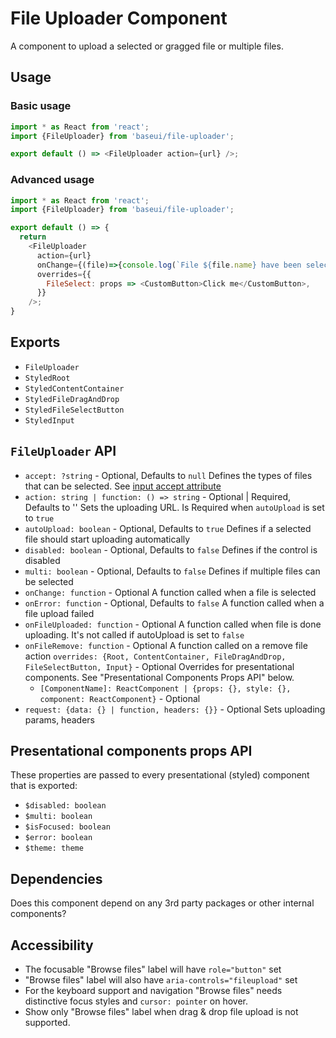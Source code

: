 # File Uploader Component

A component to upload a selected or gragged file or multiple files.

## Usage

### Basic usage

```javascript
import * as React from 'react';
import {FileUploader} from 'baseui/file-uploader';

export default () => <FileUploader action={url} />;
```

### Advanced usage

```javascript
import * as React from 'react';
import {FileUploader} from 'baseui/file-uploader';

export default () => {
  return
    <FileUploader
      action={url}
      onChange={(file)=>{console.log(`File ${file.name} have been selected`)}}
      overrides={{
        FileSelect: props => <CustomButton>Click me</CustomButton>,
      }}
    />;
}
```

## Exports

* `FileUploader`
* `StyledRoot`
* `StyledContentContainer`
* `StyledFileDragAndDrop`
* `StyledFileSelectButton`
* `StyledInput`

## `FileUploader` API

* `accept: ?string` - Optional, Defaults to `null`
  Defines the types of files that can be selected. See [input accept attribute](https://developer.mozilla.org/en-US/docs/Web/HTML/Element/input#attr-accept)
* `action: string | function: () => string` - Optional | Required, Defaults to ''
  Sets the uploading URL. Is Required when `autoUpload` is set to `true`
* `autoUpload: boolean` - Optional, Defaults to `true`
  Defines if a selected file should start uploading automatically
* `disabled: boolean` - Optional, Defaults to `false`
  Defines if the control is disabled
* `multi: boolean` - Optional, Defaults to `false`
  Defines if multiple files can be selected
* `onChange: function` - Optional
  A function called when a file is selected
* `onError: function` - Optional, Defaults to `false`
  A function called when a file upload failed
* `onFileUploaded: function` - Optional
  A function called when file is done uploading. It's not called if autoUpload is set to `false`
* `onFileRemove: function` - Optional
  A function called on a remove file action
`overrides: {Root, ContentContainer, FileDragAndDrop, FileSelectButton, Input}` - Optional
  Overrides for presentational components. See "Presentational Components Props API" below.
  * `[ComponentName]: ReactComponent | {props: {}, style: {}, component: ReactComponent}` - Optional
* `request: {data: {} | function, headers: {}}` - Optional
  Sets uploading params, headers

## Presentational components props API

These properties are passed to every presentational (styled) component that is exported:

* `$disabled: boolean`
* `$multi: boolean`
* `$isFocused: boolean`
* `$error: boolean`
* `$theme: theme`

## Dependencies

Does this component depend on any 3rd party packages or other internal components?

## Accessibility

* The focusable "Browse files" label will have `role="button"` set
* "Browse files" label will also have `aria-controls="fileupload"` set
* For the keyboard support and navigation "Browse files" needs distinctive focus styles and `cursor: pointer` on hover.
* Show only "Browse files" label when drag & drop file upload is not supported.
